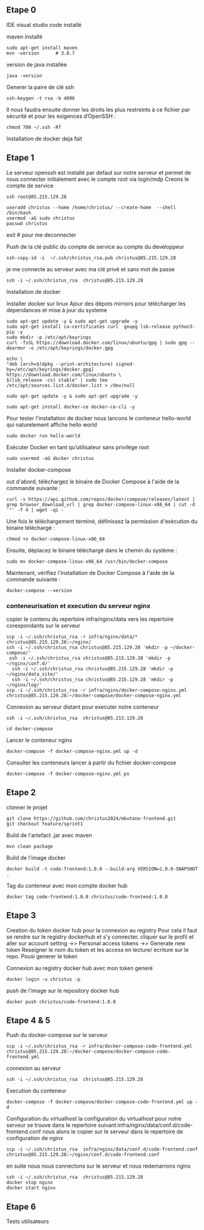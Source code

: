 
## Etape 0

IDE visual studio code installé

maven installé
    
    sudo apt-get install maven
    mvn -version      # 3.8.7

version de java installée
    
    java -version

Generer la paire de clé ssh

    ssh-keygen -t rsa -b 4096

Il nous faudra ensuite donner les droits les plus restreints à ce fichier par sécurité et pour les exigences d’OpenSSH :

    chmod 700 ~/.ssh -Rf

Installation de docker deja fait 



## Etape 1

Le serveur openssh est installé par defaut sur notre serveur et permet de nous connecter initialement avec le compte root via login/mdp
Creons le compte de service

    ssh root@85.215.129.28

    useradd christus --home /home/christus/ --create-home  --shell /bin/bash
    usermod -aG sudo christus
    passwd christus

exit  # pour me deconnecter

Push de la clé public du compte de service au compte du developpeur

    ssh-copy-id -i  ~/.ssh/christus_rsa.pub christus@85.215.129.28

je me connecte au serveur avec ma clé privé et sans mot de passe

    ssh -i ~/.ssh/christus_rsa  christus@85.215.129.28

Installation de docker

Installer docker sur linux
Ajour des dépots mirroirs pour télécharger les dépendances et mise à jour du systeme

    sudo apt-get update -y & sudo apt-get upgrade -y
    sudo apt-get install ca-certificates curl  gnupg lsb-release python3-pip -y
    sudo mkdir -p /etc/apt/keyrings
    curl -fsSL https://download.docker.com/linux/ubuntu/gpg | sudo gpg --dearmor -o /etc/apt/keyrings/docker.gpg

    echo \
    "deb [arch=$(dpkg --print-architecture) signed-by=/etc/apt/keyrings/docker.gpg] https://download.docker.com/linux/ubuntu \
    $(lsb_release -cs) stable" | sudo tee /etc/apt/sources.list.d/docker.list > /dev/null

    sudo apt-get update -y & sudo apt-get upgrade -y

    sudo apt-get install docker-ce docker-ce-cli -y

Pour tester l'installation de docker nous lancons le conteneur hello-world qui naturelement affiche hello world

    sudo docker run hello-world

Exécuter Docker en tant qu’utilisateur sans privilège root

    sudo usermod -aG docker christus


Installer docker-compose
    
out d'abord, téléchargez le binaire de Docker Compose à l'aide de la commande suivante :

    curl -s https://api.github.com/repos/docker/compose/releases/latest | grep browser_download_url | grep docker-compose-linux-x86_64 | cut -d '"' -f 4 | wget -qi -
Une fois le téléchargement terminé, définissez la permission d'exécution du binaire téléchargé :

    chmod +x docker-compose-linux-x86_64
Ensuite, déplacez le binaire téléchargé dans le chemin du système :

    sudo mv docker-compose-linux-x86_64 /usr/bin/docker-compose

Maintenant, vérifiez l'installation de Docker Compose à l'aide de la commande suivante :

    docker-compose --version


### conteneurisation et execution du serveur nginx

copier le contenu du repertoire infra/nginx/data vers les repertoire corespondants sur le serveur

    scp -i ~/.ssh/christus_rsa -r infra/nginx/data/* christus@85.215.129.28:~/nginx/
    ssh -i ~/.ssh/christus_rsa christus@85.215.129.28 'mkdir -p ~/docker-compose/'
     ssh -i ~/.ssh/christus_rsa christus@85.215.129.28 'mkdir -p ~/nginx/conf.d/'
      ssh -i ~/.ssh/christus_rsa christus@85.215.129.28 'mkdir -p ~/nginx/data_site/'
      ssh -i ~/.ssh/christus_rsa christus@85.215.129.28 'mkdir -p ~/nginx/log/'
    scp -i ~/.ssh/christus_rsa -r infra/nginx/docker-compose-nginx.yml christus@85.215.129.28:~/docker-compose/docker-compose-nginx.yml

Connexion au serveur distant pour executer notre conteneur

    ssh -i ~/.ssh/christus_rsa  christus@85.215.129.28

    cd docker-compose

Lancer le conteneur nginx

    docker-compose -f docker-compose-nginx.yml up -d

Consulter les conteneurs lancer à partir du fichier docker-compose
   
    docker-compose -f docker-compose-nginx.yml ps

## Etape 2

clonner le projet

    git clone https://github.com/christus2024/mkutano-frontend.git
    git checkout feature/sprint1

Build de l'artefact .jar avec maven

    mvn clean package

Build de l'image docker
    
    docker build -t code-frontend:1.0.0 --build-arg VERSION=1.0.0-SNAPSHOT .

Tag du conteneur avec mon compte docker hub

    docker tag code-frontend:1.0.0 christus/code-frontend:1.0.0



## Etape 3

Creation du token docker hub pour la connexion au registry
Pour cela il faut se rendre sur le registry dockerhub et s'y connecter. 
cliquer sur le profil et aller sur account setting ->> Personal access tokens ->> Generate new token
Reseigner le nom du token et les access en lecture/ ecriture sur le repo. Pousi generer le token

Connexion au registry docker hub avec mon token generé
 
    docker login -u christus -p 

push de l'image sur le repository docker hub

    docker push christus/code-frontend:1.0.0


## Etape 4 & 5

Push du docker-compose sur le serveur

    scp -i ~/.ssh/christus_rsa -r infra/docker-compose-code-frontend.yml christus@85.215.129.28:~/docker-compose/docker-compose-code-frontend.yml

connexion au serveur

    ssh -i ~/.ssh/christus_rsa  christus@85.215.129.28
    
Execution du conteneur
    
    docker-compose -f docker-compose/docker-compose-code-frontend.yml up -d


Configuration du virtualhost
la configuration du virtualhost pour notre serveur se trouve dans le repertoire suivant:infra/nginx/data/conf.d/code-frontend.conf
nous alons le copier sur le serveur dans le repertoire de configuration de nginx

    scp -i ~/.ssh/christus_rsa  infra/nginx/data/conf.d/code-frontend.conf christus@85.215.129.28:~/nginx/conf.d/code-frontend.conf

en suite nous nous connectons sur le serveur et nous redemarrons nginx

    ssh -i ~/.ssh/christus_rsa  christus@85.215.129.28
    docker stop nginx
    docker start nginx

## Etape 6

Tests utilisateurs